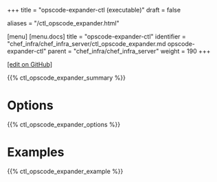 +++
title = "opscode-expander-ctl (executable)"
draft = false

aliases = "/ctl_opscode_expander.html"

[menu]
  [menu.docs]
    title = "opscode-expander-ctl"
    identifier = "chef_infra/chef_infra_server/ctl_opscode_expander.md opscode-expander-ctl"
    parent = "chef_infra/chef_infra_server"
    weight = 190
+++    

[\[edit on GitHub\]](https://github.com/chef/chef-web-docs/blob/master/content/ctl_opscode_expander.md)

{{% ctl_opscode_expander_summary %}}

Options
=======

{{% ctl_opscode_expander_options %}}

Examples
========

{{% ctl_opscode_expander_example %}}
